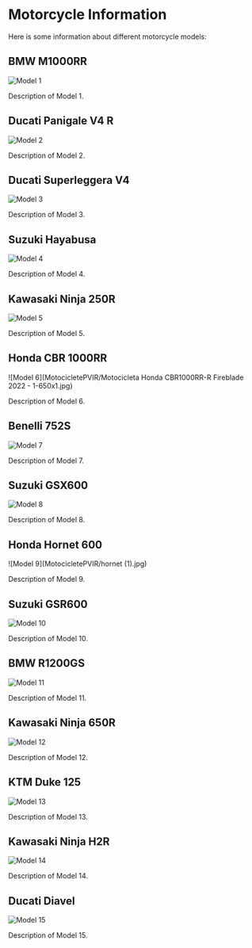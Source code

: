 # Motorcycle Information

Here is some information about different motorcycle models:

## BMW M1000RR

![Model 1](MotocicletePVIR/2023-BMW-M1000RR-21-scaled.jpg)

Description of Model 1.

## Ducati Panigale V4 R

![Model 2](MotocicletePVIR/CocMotors-Ducati-Panigale-V4-R-2021-600x338.jpg)

Description of Model 2.

## Ducati Superleggera V4

![Model 3](MotocicletePVIR/CocMotors-Ducati-Superleggera-V4-2021-2-600x338.jpg)

Description of Model 3.

## Suzuki Hayabusa

![Model 4](MotocicletePVIR/Hayabusa-news-pic-inside-7.jpg)

Description of Model 4.

## Kawasaki Ninja 250R

![Model 5](MotocicletePVIR/Kawasaki_Ninja_250R_2007TMS.jpg)

Description of Model 5.

## Honda CBR 1000RR

![Model 6](MotocicletePVIR/Motocicleta Honda CBR1000RR-R Fireblade 2022 - 1-650x1.jpg)

Description of Model 6.

## Benelli 752S

![Model 7](MotocicletePVIR/benelli-752s-34197-6228.jpg)

Description of Model 7.

## Suzuki GSX600

![Model 8](MotocicletePVIR/download.jpg)

Description of Model 8.

## Honda Hornet 600

![Model 9](MotocicletePVIR/hornet (1).jpg)

Description of Model 9.

## Suzuki GSR600

![Model 10](MotocicletePVIR/hq720.jpg)

Description of Model 10.

## BMW R1200GS

![Model 11](MotocicletePVIR/images.jpg)

Description of Model 11.

## Kawasaki Ninja 650R
![Model 12](MotocicletePVIR/kawa650.jpg)

Description of Model 12.

## KTM Duke 125

![Model 13](MotocicletePVIR/ktm-duke-125-2022~5795.jpg)

Description of Model 13.

## Kawasaki Ninja H2R

![Model 14](MotocicletePVIR/share_Maisto-1-12-kawasaki-ninja-h2r-model-de-simulare-motocicletă-thumbs.jpg)

Description of Model 14.

## Ducati Diavel

![Model 15](MotocicletePVIR/2000000001.jpg)

Description of Model 15.
